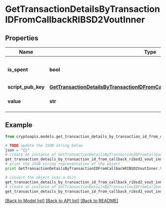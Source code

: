 # GetTransactionDetailsByTransactionIDFromCallbackRIBSD2VoutInner


## Properties
Name | Type | Description | Notes
------------ | ------------- | ------------- | -------------
**is_spent** | **bool** | Defines whether the output is spent or not. | 
**script_pub_key** | [**GetTransactionDetailsByTransactionIDFromCallbackRIBSD2VoutInnerScriptPubKey**](GetTransactionDetailsByTransactionIDFromCallbackRIBSD2VoutInnerScriptPubKey.md) |  | 
**value** | **str** | String representation of the amount | 

## Example

```python
from cryptoapis.models.get_transaction_details_by_transaction_id_from_callback_ribsd2_vout_inner import GetTransactionDetailsByTransactionIDFromCallbackRIBSD2VoutInner

# TODO update the JSON string below
json = "{}"
# create an instance of GetTransactionDetailsByTransactionIDFromCallbackRIBSD2VoutInner from a JSON string
get_transaction_details_by_transaction_id_from_callback_ribsd2_vout_inner_instance = GetTransactionDetailsByTransactionIDFromCallbackRIBSD2VoutInner.from_json(json)
# print the JSON string representation of the object
print GetTransactionDetailsByTransactionIDFromCallbackRIBSD2VoutInner.to_json()

# convert the object into a dict
get_transaction_details_by_transaction_id_from_callback_ribsd2_vout_inner_dict = get_transaction_details_by_transaction_id_from_callback_ribsd2_vout_inner_instance.to_dict()
# create an instance of GetTransactionDetailsByTransactionIDFromCallbackRIBSD2VoutInner from a dict
get_transaction_details_by_transaction_id_from_callback_ribsd2_vout_inner_form_dict = get_transaction_details_by_transaction_id_from_callback_ribsd2_vout_inner.from_dict(get_transaction_details_by_transaction_id_from_callback_ribsd2_vout_inner_dict)
```
[[Back to Model list]](../README.md#documentation-for-models) [[Back to API list]](../README.md#documentation-for-api-endpoints) [[Back to README]](../README.md)



